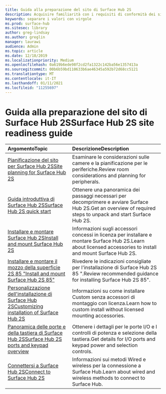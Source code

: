 ```yaml
---
title: Guida alla preparazione del sito di Surface Hub 2S
description: Acquisire familiarità con i requisiti di conformità dei siti e le raccomandazioni per Surface Hub 2S.
keywords: separare i valori con virgole
ms.prod: surface-hub
ms.sitesec: library
author: greg-lindsay
ms.author: greglin
manager: laurawi
audience: Admin
ms.topic: article
ms.date: 12/18/2019
ms.localizationpriority: Medium
ms.openlocfilehash: 0a619b6ede98f2cd2fa1322c142ba56e1357413a
ms.sourcegitcommit: 00b6b59bd110633b6ae46345a592b72d68cc5121
ms.translationtype: MT
ms.contentlocale: it-IT
ms.lasthandoff: 01/11/2021
ms.locfileid: "11255697"
---
```

# <span data-ttu-id="81c5b-104">Guida alla preparazione del sito di Surface Hub 2S</span><span class="sxs-lookup"><span data-stu-id="81c5b-104">Surface Hub 2S site readiness guide</span></span>

| <span data-ttu-id="81c5b-105">Argomento</span><span class="sxs-lookup"><span data-stu-id="81c5b-105">Topic</span></span> | <span data-ttu-id="81c5b-106">Descrizione</span><span class="sxs-lookup"><span data-stu-id="81c5b-106">Description</span></span> |
|:-------|:-------|
| [<span data-ttu-id="81c5b-107">Pianificazione del sito per Surface Hub 2S</span><span class="sxs-lookup"><span data-stu-id="81c5b-107">Site planning for Surface Hub 2S</span></span>](surface-hub-2s-site-planning.md) | <span data-ttu-id="81c5b-108">Esaminare le considerazioni sulle camere e la pianificazione per le periferiche.</span><span class="sxs-lookup"><span data-stu-id="81c5b-108">Review room considerations and planning for peripherals.</span></span> |
| [<span data-ttu-id="81c5b-109">Guida introduttiva di Surface Hub 2S</span><span class="sxs-lookup"><span data-stu-id="81c5b-109">Surface Hub 2S quick start</span></span>](surface-hub-2s-quick-start.md) | <span data-ttu-id="81c5b-110">Ottenere una panoramica dei passaggi necessari per decomprimere e avviare Surface Hub 2S.</span><span class="sxs-lookup"><span data-stu-id="81c5b-110">Get an overview of required steps to unpack and start Surface Hub 2S.</span></span> |
| [<span data-ttu-id="81c5b-111">Installare e montare Surface Hub 2S</span><span class="sxs-lookup"><span data-stu-id="81c5b-111">Install and mount Surface Hub 2S</span></span>](surface-hub-2s-install-mount.md) | <span data-ttu-id="81c5b-112">Informazioni sugli accessori concessi in licenza per installare e montare Surface Hub 2S.</span><span class="sxs-lookup"><span data-stu-id="81c5b-112">Learn about licensed accessories to install and mount Surface Hub 2S.</span></span> |
| [<span data-ttu-id="81c5b-113">Installare e montare il mozzo della superficie 2S 85 "</span><span class="sxs-lookup"><span data-stu-id="81c5b-113">Install and mount Surface Hub 2S 85"</span></span>](surface-hub-2s-install-mount.md) | <span data-ttu-id="81c5b-114">Rivedere le indicazioni consigliate per l'installazione di Surface Hub 2S 85 ".</span><span class="sxs-lookup"><span data-stu-id="81c5b-114">Review recommended guidance for installing Surface Hub 2S 85".</span></span> |
| [<span data-ttu-id="81c5b-115">Personalizzazione dell'installazione di Surface Hub 2S</span><span class="sxs-lookup"><span data-stu-id="81c5b-115">Customizing installation of Surface Hub 2S</span></span>](surface-hub-2s-custom-install.md) | <span data-ttu-id="81c5b-116">Informazioni su come installare Custom senza accessori di montaggio con licenza.</span><span class="sxs-lookup"><span data-stu-id="81c5b-116">Learn how to custom install without licensed mounting accessories.</span></span>|
| [<span data-ttu-id="81c5b-117">Panoramica delle porte e della tastiera di Surface Hub 2S</span><span class="sxs-lookup"><span data-stu-id="81c5b-117">Surface Hub 2S ports and keypad overview</span></span>](surface-hub-2s-port-keypad-overview.md) | <span data-ttu-id="81c5b-118">Ottenere i dettagli per le porte I/O e I controlli di potenza e selezione della tastiera.</span><span class="sxs-lookup"><span data-stu-id="81c5b-118">Get details for I/O ports and keypad power and selection controls.</span></span> |
| [<span data-ttu-id="81c5b-119">Connettersi a Surface Hub 2S</span><span class="sxs-lookup"><span data-stu-id="81c5b-119">Connect to Surface Hub 2S</span></span>](surface-hub-2s-connect.md) | <span data-ttu-id="81c5b-120">Informazioni sui metodi Wired e wireless per la connessione a Surface Hub.</span><span class="sxs-lookup"><span data-stu-id="81c5b-120">Learn about wired and wireless methods to connect to Surface Hub.</span></span>|
